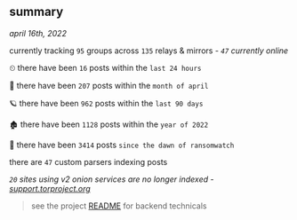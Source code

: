 
## summary
_april 16th, 2022_

currently tracking `95` groups across `135` relays & mirrors - _`47` currently online_

⏲ there have been `16` posts within the `last 24 hours`

🦈 there have been `207` posts within the `month of april`

🪐 there have been `962` posts within the `last 90 days`

🏚 there have been `1128` posts within the `year of 2022`

🦕 there have been `3414` posts `since the dawn of ransomwatch`

there are `47` custom parsers indexing posts

_`20` sites using v2 onion services are no longer indexed - [support.torproject.org](https://support.torproject.org/onionservices/v2-deprecation/)_

> see the project [README](https://github.com/thetanz/ransomwatch#ransomwatch--) for backend technicals
